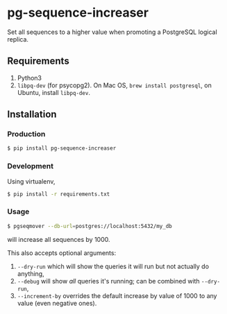 # pg-sequence-increaser
Set all sequences to a higher value when promoting a PostgreSQL logical replica.


## Requirements

1. Python3
2. `libpq-dev` (for psycopg2). On Mac OS, `brew install postgresql`, on Ubuntu, install `libpq-dev`.

## Installation

### Production

```bash
$ pip install pg-sequence-increaser
```

### Development

Using virtualenv,
```bash
$ pip install -r requirements.txt
```

### Usage

```bash
$ pgseqmover --db-url=postgres://localhost:5432/my_db
```

will increase all sequences by 1000.

This also accepts optional arguments:

1. `--dry-run` which will show the queries it will run but not actually do anything,
2. `--debug` will show _all_ queries it's running; can be combined with `--dry-run`,
3. `--increment-by` overrides the default increase by value of 1000 to any value (even negative ones).